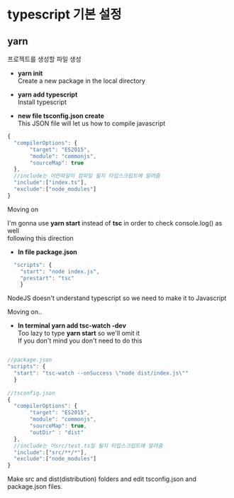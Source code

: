 # typescript 기본 설정

## yarn

프로젝트를 생성할 파일 생성  

- **yarn init**  
Create a new package in the local directory  
  
- **yarn add typescript**  
Install typescript  

- **new file tsconfig.json create**  
This JSON file will let us how to compile javascript  

```typescript
{
  "compilerOptions": {
       "target": "ES2015",                        
       "module": "commonjs",
       "sourceMap": true
  },
  //include는 어떤파일이 컴파일 될지 타입스크립트에 알려줌
  "include":["index.ts"], 
  "exclude":["node_modules"]
}
```
Moving on  

I'm gonna use __yarn start__ instead of __tsc__ in order to check console.log() as well  
following this direction  
- **In file package.json**  
```typescript
  "scripts": {
    "start": "node index.js",
    "prestart": "tsc"
    }
```
NodeJS doesn't understand typescript so we need to make it to Javascript  

Moving on..  

- **In terminal yarn add tsc-watch -dev**  
Too lazy to type __yarn start__ so we'll omit it  
If you don't mind you don't need to do this  
```typescript

//package.json
"scripts": {
  "start": "tsc-watch --onSuccess \"node dist/index.js\""
  }
  
//tsconfig.json
{
  "compilerOptions": {
       "target": "ES2015",  
       "module": "commonjs",
       "sourceMap": true,
       "outDir" : "dist"
  },
  //include는 어src/test.ts일 될지 타입스크립트에 알려줌
  "include":["src/**/*"], 
  "exclude":["node_modules"]
}
```
Make src and dist(distribution) folders and edit tsconfig.json and package.json files.
